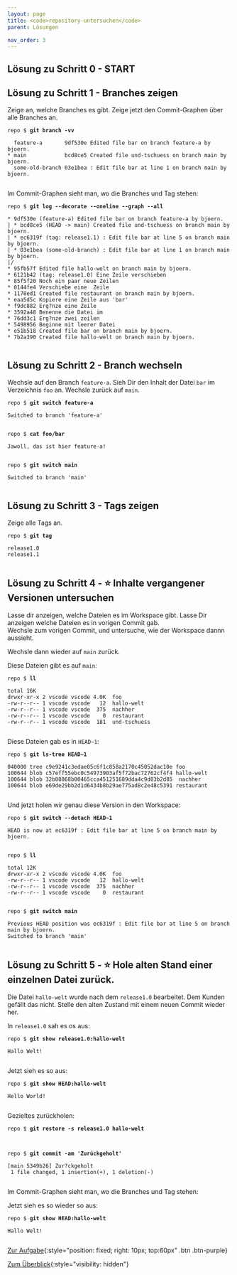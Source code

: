 ```yaml
---
layout: page
title: <code>repository-untersuchen</code>
parent: Lösungen

nav_order: 3
---
```

## Lösung zu Schritt 0 - START

## Lösung zu Schritt 1 - Branches zeigen

Zeige an, welche Branches es gibt.
Zeige jetzt den Commit-Graphen über alle Branches an.


<pre><code>repo $ <b>git branch -vv</b><br><br>  feature-a       9df530e Edited file bar on branch feature-a by bjoern.<br>* main            bcd8ce5 Created file und-tschuess on branch main by bjoern.<br>  some-old-branch 03e1bea : Edit file bar at line 1 on branch main by bjoern.<br><br></code></pre>


Im Commit-Graphen sieht man, wo die Branches und Tag stehen:


<pre><code>repo $ <b>git log --decorate --oneline --graph --all</b><br><br>* 9df530e (feature-a) Edited file bar on branch feature-a by bjoern.<br>| * bcd8ce5 (HEAD -&gt; main) Created file und-tschuess on branch main by bjoern.<br>| * ec6319f (tag: release1.1) : Edit file bar at line 5 on branch main by bjoern.<br>| * 03e1bea (some-old-branch) : Edit file bar at line 1 on branch main by bjoern.<br>|/  <br>* 95fb57f Edited file hallo-welt on branch main by bjoern.<br>* 6121b42 (tag: release1.0) Eine Zeile verschieben<br>* 85f5f20 Noch ein paar neue Zeilen<br>* 0144fe4 Verschiebe eine  Zeile<br>* 1178ed1 Created file restaurant on branch main by bjoern.<br>* eaa5d5c Kopiere eine Zeile aus 'bar'<br>* f9dc882 Erg?nze eine Zeile<br>* 3592a48 Benenne die Datei im<br>* 76dd3c1 Erg?nze zwei zeilen<br>* 5498956 Beginne mit leerer Datei<br>* e51b518 Created file bar on branch main by bjoern.<br>* 7b2a390 Created file hallo-welt on branch main by bjoern.<br><br></code></pre>


## Lösung zu Schritt 2 - Branch wechseln

Wechsle auf den Branch `feature-a`.
Sieh Dir den Inhalt der Datei `bar` im Verzeichnis `foo` an.
Wechsle zurück auf `main`.


<pre><code>repo $ <b>git switch feature-a</b><br><br>Switched to branch 'feature-a'<br><br></code></pre>



<pre><code>repo $ <b>cat foo/bar</b><br><br>Jawoll, das ist hier feature-a!<br><br></code></pre>



<pre><code>repo $ <b>git switch main</b><br><br>Switched to branch 'main'<br><br></code></pre>


## Lösung zu Schritt 3 - Tags zeigen

Zeige alle Tags an.


<pre><code>repo $ <b>git tag</b><br><br>release1.0<br>release1.1<br><br></code></pre>


## Lösung zu Schritt 4 - ⭐ Inhalte vergangener Versionen untersuchen

Lasse dir anzeigen, welche Dateien es im Workspace gibt.
Lasse Dir anzeigen welche Dateien es in vorigen Commit gab.            
Wechsle zum vorigen Commit, und untersuche, wie der Workspace dannn aussieht.

Wechsle dann wieder auf `main` zurück.


Diese Dateien gibt es auf `main`:


<pre><code>repo $ <b>ll </b><br><br>total 16K<br>drwxr-xr-x 2 vscode vscode 4.0K  foo<br>-rw-r--r-- 1 vscode vscode   12  hallo-welt<br>-rw-r--r-- 1 vscode vscode  375  nachher<br>-rw-r--r-- 1 vscode vscode    0  restaurant<br>-rw-r--r-- 1 vscode vscode  181  und-tschuess<br><br></code></pre>



Diese Dateien gab es in `HEAD~1`:


<pre><code>repo $ <b>git ls-tree HEAD~1</b><br><br>040000 tree c9e9241c3edae05c6f1c858a2170c45052dac10e	foo<br>100644 blob c57eff55ebc0c54973903af5f72bac72762cf4f4	hallo-welt<br>100644 blob 32b08868b00465cca451251689dda4c9d83b2d85	nachher<br>100644 blob e69de29bb2d1d6434b8b29ae775ad8c2e48c5391	restaurant<br><br></code></pre>



Und jetzt holen wir genau diese Version in den Workspace:


<pre><code>repo $ <b>git switch --detach HEAD~1</b><br><br>HEAD is now at ec6319f : Edit file bar at line 5 on branch main by bjoern.<br><br></code></pre>



<pre><code>repo $ <b>ll </b><br><br>total 12K<br>drwxr-xr-x 2 vscode vscode 4.0K  foo<br>-rw-r--r-- 1 vscode vscode   12  hallo-welt<br>-rw-r--r-- 1 vscode vscode  375  nachher<br>-rw-r--r-- 1 vscode vscode    0  restaurant<br><br></code></pre>



<pre><code>repo $ <b>git switch main</b><br><br>Previous HEAD position was ec6319f : Edit file bar at line 5 on branch main by bjoern.<br>Switched to branch 'main'<br><br></code></pre>


## Lösung zu Schritt 5 - ⭐ Hole alten Stand einer einzelnen Datei zurück.

Die Datei `hallo-welt` wurde nach dem `release1.0` bearbeitet.
Dem Kunden gefällt das nicht. Stelle den alten Zustand mit
einem neuen Commit wieder her. 

In `release1.0` sah es os aus:


<pre><code>repo $ <b>git show release1.0:hallo-welt</b><br><br>Hallo Welt!<br><br></code></pre>


Jetzt sieh es so aus:


<pre><code>repo $ <b>git show HEAD:hallo-welt</b><br><br>Hello World!<br><br></code></pre>


Gezieltes zurückholen:


<pre><code>repo $ <b>git restore -s release1.0 hallo-welt</b><br><br><br></code></pre>



<pre><code>repo $ <b>git commit -am 'Zurückgeholt'</b><br><br>[main 5349b26] Zur?ckgeholt<br> 1 file changed, 1 insertion(+), 1 deletion(-)<br><br></code></pre>


Im Commit-Graphen sieht man, wo die Branches und Tag stehen:

Jetzt sieh es so wieder so aus:


<pre><code>repo $ <b>git show HEAD:hallo-welt</b><br><br>Hallo Welt!<br><br></code></pre>


[Zur Aufgabe](aufgabe-repository-untersuchen.html){:style="position: fixed; right: 10px; top:60px" .btn .btn-purple}

[Zum Überblick](../../ueberblick.html){:style="visibility: hidden"}

